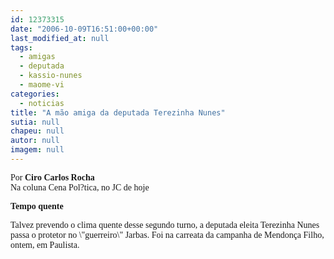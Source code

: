 ```yaml
---
id: 12373315
date: "2006-10-09T16:51:00+00:00"
last_modified_at: null
tags:
  - amigas
  - deputada
  - kassio-nunes
  - maome-vi
categories:
  - noticias
title: "A mão amiga da deputada Terezinha Nunes"
sutia: null
chapeu: null
autor: null
imagem: null
---
```

<p><P><FONT face=Verdana>Por <STRONG>Ciro Carlos Rocha</STRONG><BR>Na coluna Cena Pol?tica, no JC de hoje</FONT></P><B></p>
<p><P><FONT face=Verdana>Tempo quente</FONT></B><FONT face=Verdana> </FONT></P></p>
<p><P><FONT face=Verdana>Talvez prevendo o clima quente desse segundo turno, a deputada eleita Terezinha Nunes passa o protetor no \"guerreiro\" Jarbas. Foi na carreata da campanha de Mendonça Filho, ontem, em Paulista.</FONT></P> </p>
